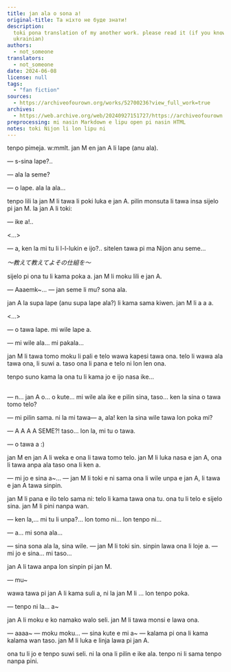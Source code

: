 ```yaml
---
title: jan ala o sona a!
original-title: Та ніхто не буде знати!
description:
  toki pona translation of my another work. please read it (if you know
  ukrainian)
authors:
  - not_someone
translators:
  - not_someone
date: 2024-06-08
license: null
tags:
  - "fan fiction"
sources:
  - https://archiveofourown.org/works/52700236?view_full_work=true
archives:
  - https://web.archive.org/web/20240927151727/https://archiveofourown.org/works/52700236?view_full_work=true
preprocessing: mi nasin Markdown e lipu open pi nasin HTML
notes: toki Nijon li lon lipu ni
---
```


tenpo pimeja. w:mmlt. jan M en jan A li lape (anu ala).

— s-sina lape?..

— ala la seme?

— o lape. ala la ala…

tenpo lili la jan M li tawa li poki luka e jan A. pilin monsuta li tawa insa sijelo pi jan M. la jan A li toki:

— ike a!..

\<…\>

— a, ken la mi tu li l-l-lukin e ijo?.. sitelen tawa pi ma Nijon anu seme…


*～教えて教えてよその仕組を～*


sijelo pi ona tu li kama poka a. jan M li moku lili e jan A.

— Aaaemk~… — jan seme li mu? sona ala.

jan A la supa lape (anu supa lape ala?) li kama sama kiwen. jan M li a a a.

\<…\>

— o tawa lape. mi wile lape a.

— mi wile ala… mi pakala…

jan M li tawa tomo moku li pali e telo wawa kapesi tawa ona. telo li wawa ala tawa ona, li suwi a. taso ona li pana e telo ni lon len ona.

tenpo suno kama la ona tu li kama jo e ijo nasa ike…

##

— n… jan A o… o kute… mi wile ala ike e pilin sina, taso… ken la sina o tawa tomo telo?

— mi pilin sama. ni la mi tawa— a, ala! ken la sina wile tawa lon poka mi?

— A A A A SEME?! taso… lon la, mi tu o tawa.

— o tawa a :)

jan M en jan A li weka e ona li tawa tomo telo. jan M li luka nasa e jan A, ona li tawa anpa ala taso ona li ken a.

— mi jo e sina a~… — jan M li toki e ni sama ona li wile unpa e jan A, li tawa e jan A tawa sinpin.

jan M li pana e ilo telo sama ni: telo li kama tawa ona tu. ona tu li telo e sijelo sina. jan M li pini nanpa wan.

— ken la,… mi tu li unpa?… lon tomo ni… lon tenpo ni…

— a… mi sona ala…

— sina sona ala la, sina wile. — jan M li toki sin. sinpin lawa ona li loje a. — mi jo e sina… mi taso…

jan A li tawa anpa lon sinpin pi jan M.

— mu~

wawa tawa pi jan A li kama suli a, ni la jan M li … lon tenpo poka.

— tenpo ni la… a~

jan A li moku e ko namako walo seli. jan M li tawa monsi e lawa ona.

— aaaa~ — moku moku… — sina kute e mi a~ — kalama pi ona li kama kalama wan taso. jan M li luka e linja lawa pi jan A.

ona tu li jo e tenpo suwi seli. ni la ona li pilin e ike ala. tenpo ni li sama tenpo nanpa pini.